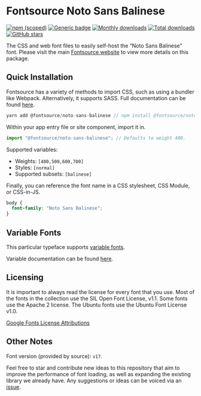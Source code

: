 # Fontsource Noto Sans Balinese

[![npm (scoped)](https://img.shields.io/npm/v/@fontsource/noto-sans-balinese?color=brightgreen)](https://www.npmjs.com/package/@fontsource/noto-sans-balinese) [![Generic badge](https://img.shields.io/badge/fontsource-passing-brightgreen)](https://github.com/fontsource/fontsource) [![Monthly downloads](https://badgen.net/npm/dm/@fontsource/noto-sans-balinese)](https://github.com/fontsource/fontsource) [![Total downloads](https://badgen.net/npm/dt/@fontsource/noto-sans-balinese)](https://github.com/fontsource/fontsource) [![GitHub stars](https://img.shields.io/github/stars/fontsource/fontsource.svg?style=social&label=Star)](https://github.com/fontsource/fontsource/stargazers)

The CSS and web font files to easily self-host the “Noto Sans Balinese” font. Please visit the main [Fontsource website](https://fontsource.org/fonts/noto-sans-balinese) to view more details on this package.

## Quick Installation

Fontsource has a variety of methods to import CSS, such as using a bundler like Webpack. Alternatively, it supports SASS. Full documentation can be found [here](https://fontsource.org/docs/introduction).

```javascript
yarn add @fontsource/noto-sans-balinese // npm install @fontsource/noto-sans-balinese
```

Within your app entry file or site component, import it in.

```javascript
import "@fontsource/noto-sans-balinese"; // Defaults to weight 400.
```

Supported variables:

- Weights: `[400,500,600,700]`
- Styles: `[normal]`
- Supported subsets: `[balinese]`

Finally, you can reference the font name in a CSS stylesheet, CSS Module, or CSS-in-JS.

```css
body {
  font-family: "Noto Sans Balinese";
}
```

## Variable Fonts

This particular typeface supports [variable fonts](https://developer.mozilla.org/en-US/docs/Web/CSS/CSS_Fonts/Variable_Fonts_Guide).

Variable documentation can be found [here](https://fontsource.org/docs/variable-fonts).

## Licensing

It is important to always read the license for every font that you use.
Most of the fonts in the collection use the SIL Open Font License, v1.1. Some fonts use the Apache 2 license. The Ubuntu fonts use the Ubuntu Font License v1.0.

[Google Fonts License Attributions](https://fonts.google.com/attribution)

## Other Notes

Font version (provided by source): `v17`.

Feel free to star and contribute new ideas to this repository that aim to improve the performance of font loading, as well as expanding the existing library we already have. Any suggestions or ideas can be voiced via an [issue](https://github.com/fontsource/fontsource/issues).

